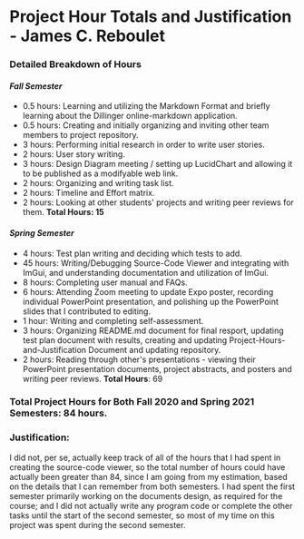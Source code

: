 # Project Hour Totals and Justification - James C. Reboulet

### **Detailed Breakdown of Hours**
#### *Fall Semester*
* 0.5 hours: Learning and utilizing the Markdown Format and briefly learning about the Dillinger online-markdown application.
* 0.5 hours: Creating and initially organizing and inviting other team members to project repository.
* 3 hours: Performing initial research in order to write user stories.
* 2 hours: User story writing.
* 3 hours: Design Diagram meeting / setting up LucidChart and allowing it to be published as a modifyable web link.
* 2 hours: Organizing and writing task list.
* 2 hours: Timeline and Effort matrix.  
* 2 hours: Looking at other students' projects and writing peer reviews for them.
**Total Hours: 15**
#### *Spring Semester*
* 4 hours: Test plan writing and deciding which tests to add.  
* 45 hours: Writing/Debugging Source-Code Viewer and integrating with ImGui, and understanding documentation and utilization of ImGui.  
* 8 hours: Completing user manual and FAQs.
* 6 hours: Attending Zoom meeting to update Expo poster, recording individual PowerPoint presentation, and polishing up the PowerPoint slides that I contributed to editing.
* 1 hour: Writing and completing self-assessment.
* 3 hours: Organizing README.md document for final resport, updating test plan document with results, creating and updating Project-Hours-and-Justification Document and updating repository.
* 2 hours: Reading through other's presentations - viewing their PowerPoint presentation documents, project abstracts, and posters and writing peer reviews.
 **Total Hours**: 69 

### Total Project Hours for Both Fall 2020 and Spring 2021 Semesters: 84 hours.

### Justification:

I did not, per se, actually keep track of all of the hours that I had spent in creating the source-code viewer, so the total number of hours could have actually been greater than 84, since I am going from my estimation, based on the details that I can remember from both semesters.  I had spent the first semester primarily working on the documents design, as required for the course; and I did not actually write any program code or complete the other tasks until the start of the second semester, so most of my time on this project was spent during the second semester.    




